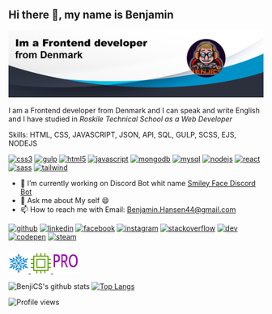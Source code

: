 ## Hi there 👋, my name is Benjamin

![](https://raw.githubusercontent.com/BenjiCS/BenjiCS/master/banner.png)

I am a Frontend developer from Denmark and I can speak and write English and I have studied in _Roskile Technical School as a Web Developer_

Skills: HTML, CSS, JAVASCRIPT, JSON, API, SQL, GULP, SCSS, EJS, NODEJS

[<img src='https://devicons.github.io/devicon/devicon.git/icons/css3/css3-original-wordmark.svg' alt='css3' height='40'>]()
[<img src='https://devicons.github.io/devicon/devicon.git/icons/gulp/gulp-plain.svg' alt='gulp' height='40'>]()
[<img src='https://devicons.github.io/devicon/devicon.git/icons/html5/html5-original-wordmark.svg' alt='html5' height='40'>]()
[<img src='https://devicons.github.io/devicon/devicon.git/icons/javascript/javascript-original.svg' alt='javascript' height='40'>]()
[<img src='https://devicons.github.io/devicon/devicon.git/icons/mongodb/mongodb-original-wordmark.svg' alt='mongodb' height='40'>]()
[<img src='https://devicons.github.io/devicon/devicon.git/icons/mysql/mysql-original-wordmark.svg' alt='mysql' height='40'>]()
[<img src='https://devicons.github.io/devicon/devicon.git/icons/nodejs/nodejs-original-wordmark.svg' alt='nodejs' height='40'>]()
[<img src='https://devicons.github.io/devicon/devicon.git/icons/react/react-original-wordmark.svg' alt='react' height='40'>]()
[<img src='https://devicons.github.io/devicon/devicon.git/icons/sass/sass-original.svg' alt='sass' height='40'>]()
[<img src='https://www.vectorlogo.zone/logos/tailwindcss/tailwindcss-icon.svg' alt='tailwind' height='40'>]()

- 🔭 I’m currently working on Discord Bot whit name [Smiley Face Discord Bot](https://github.com/BenjiCS/Smiley-Face-Discord-Bot)
- 💬 Ask me about My self 😄
- 📫 How to reach me with Email: Benjamin.Hansen44@gmail.com

[<img src='https://image.flaticon.com/icons/svg/733/733553.svg' alt='github' height='40'>](https://github.com/BenjiCS)
[<img src='https://image.flaticon.com/icons/svg/174/174857.svg' alt='linkedin' height='40'>](https://www.linkedin.com/in/benjaminhansen44/)
[<img src='https://image.flaticon.com/icons/svg/1384/1384053.svg' alt='facebook' height='40'>](https://www.facebook.com/BenjiCSHD)
[<img src='https://image.flaticon.com/icons/svg/1384/1384063.svg' alt='instagram' height='40'>](https://www.instagram.com/BenjiCSDK/)
[<img src='https://cdn.sstatic.net/Sites/stackoverflow/company/Img/logos/so/so-icon.svg?v=f13ebeedfa9e' alt='stackoverflow' height='40'>](https://stackoverflow.com/users/10927248)
[<img src='https://cdn.jsdelivr.net/npm/simple-icons@3.0.1/icons/dev-dot-to.svg' alt='dev' height='40'>](https://dev.to/BenjiCS)
[<img src="https://image.flaticon.com/icons/svg/785/785252.svg" alt='codepen' height='40'>](https://codepen.io/BenjiCS)
[<img src='https://www.seekicon.com/free-icon-download/steam-icon_3.svg' alt='steam' height='40'>](https://steamcommunity.com/id/BenjiCSHD/)

<a href='https://archiveprogram.github.com/' target="blank">
<img src='https://raw.githubusercontent.com/acervenky/animated-github-badges/master/assets/acbadge.gif' width='40' height='40'>
</a>
<a href='https://docs.github.com/en/developers' target="blank">
<img src='https://raw.githubusercontent.com/acervenky/animated-github-badges/master/assets/devbadge.gif' width='40' height='40'>
</a>
<a href='https://github.com/pricing' target="blank">
<img src='https://raw.githubusercontent.com/acervenky/animated-github-badges/master/assets/pro.gif' width='50' height='50'>
</a>

![BenjiCS's github stats](https://github-readme-stats.vercel.app/api?username=BenjiCS&show_icons=true&bg_color=231a8a&title_color=ff6600&text_color=28b0a4&icon_color=00f2ff)
[![Top Langs](https://github-readme-stats.vercel.app/api/top-langs/?username=BenjiCS&bg_color=231a8a&title_color=ff6600&text_color=28b0a4)](https://github.com/BenjiCS/BenjiCS)

![Profile views](https://gpvc.arturio.dev/BenjiCS)

